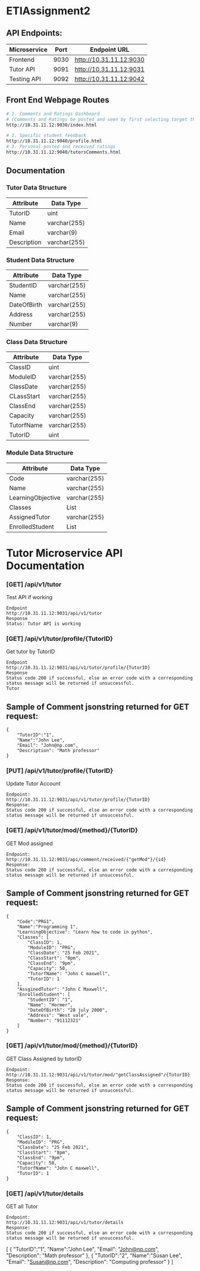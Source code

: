 # ETIAssignment2
## API Endpoints:
| Microservice  | Port | Endpoint URL |
| ------------- | ---- | ------------ |
| Frontend  | 9030 | http://10.31.11.12:9030 |
| Tutor API  | 9091 | http://10.31.11.12:9031 |
| Testing API  | 9092 | http://10.31.11.12:9042 |

## Front End Webpage Routes
```sh
# 1. Comments and Ratings Dashboard
# (Comments and Ratings be posted and seen by first selecting target through this page)
http://10.31.11.12:9030/index.html

# 2. Specific student feedback
http://10.31.11.12:9040/profile.html
# 3. Personal posted and received ratings
http://10.31.11.12:9040/tutorsComments.html

```

## Documentation

### Tutor Data Structure
| Attribute | Data Type |
| --------- | ---- |
| TutorID | uint |
| Name | varchar(255) |
| Email | varchar(9) |
| Description | varchar(255) |

### Student Data Structure
| Attribute | Data Type |
| --------- | ---- |
| StudentID | varchar(255) |
| Name | varchar(255) |
| DateOfBirth | varchar(255) |
| Address | varchar(255) |
| Number | varchar(9) |

### Class Data Structure
| Attribute | Data Type |
| --------- | ---- |
| ClassID | uint |
| ModuleID | varchar(255) |
| ClassDate | varchar(255) |
| CLassStart | varchar(255) |
| ClassEnd | varchar(255) |
| Capacity | varchar(255) |
| TutorfName | varchar(255) |
| TutorID | uint |

### Module Data Structure
| Attribute | Data Type |
| --------- | ---- |
| Code | varchar(255) |
| Name | varchar(255) |
| LearningObjective | varchar(255) |
| Classes | List<Class> |
| AssignedTutor | varchar(255) |
| EnrolledStudent | List<Student> |

# Tutor Microservice API Documentation
### [GET] /api/v1/tutor
Test API if working
```
Endpoint
http://10.31.11.12:9031/api/v1/tutor
Response 
Status: Tutor API is working
```

### [GET] /api/v1/tutor/profile/{TutorID}
Get tutor by TutorID
```
Endpoint
http://10.31.11.12:9031/api/v1/tutor/profile/{TutorID}
Response
Status code 200 if successful, else an error code with a corresponding status message will be returned if unsuccessful. 
Tutor 
```

## Sample of Comment jsonstring returned for GET request:
```
{
    "TutorID":"1",
    "Name":"John Lee",
    "Email": "John@np.com",
    "Description": "Math professor"
}
```
### [PUT] /api/v1/tutor/profile/{TutorID}
Update Tutor Account
```
Endpoint:
http://10.31.11.12:9031/api/v1/tutor/profile/{TutorID}
Response:
Status code 200 if successful, else an error code with a corresponding status message will be returned if unsuccessful. 
```

### [GET] /api/v1/tutor/mod/{method}/{TutorID}
GET Mod assigned
```
Endpoint:
http://10.31.11.12:9031/api/comment/received/{"getMod"}/{id}
Response:
Status code 200 if successful, else an error code with a corresponding status message will be returned if unsuccessful. 
```
## Sample of Comment jsonstring returned for GET request:
```
{
    "Code":"PRG1",
    "Name":"Programming 1",
    "LearningObjective": "Learn how to code in python",
    "Classes": [
        "ClassID": 1, 
        "ModuleID": "PRG", 
        "ClassDate": "25 Feb 2021", 
        "ClassStart": "8pm", 
        "ClassEnd": "9pm", 
        "Capacity": 50,
        "TutorfName": "John C maxwell",
        "TutorID": 1
    ],
    "AssginedTutor": "John C Maxwell",
    "EnrolledStudent": [
        "StudentID": "1",
        "Name": "Hormer",
        "DateOfBirth": "28 july 2000",
        "Address": "West vale",
        "Number": "91112321"
    ]
}
```
### [GET] /api/v1/tutor/mod/{method}/{TutorID}
GET Class Assigned by tutorID
```
Endpoint:
http://10.31.11.12:9031/api/v1/tutor/mod/"getClassAssigned"/{TutorID}
Response:
Status code 200 if successful, else an error code with a corresponding status message will be returned if unsuccessful. 
```

## Sample of Comment jsonstring returned for GET request:
```
{
    "ClassID": 1, 
    "ModuleID": "PRG", 
    "ClassDate": "25 Feb 2021", 
    "ClassStart": "8pm", 
    "ClassEnd": "9pm", 
    "Capacity": 50,
    "TutorfName": "John C maxwell",
    "TutorID": 1
}
```

### [GET] /api/v1/tutor/details
GET all Tutor
```
Endpoint:
http://10.31.11.12:9031/api/v1/tutor/details
Response:
Status code 200 if successful, else an error code with a corresponding status message will be returned if unsuccessful. 
```
[
    {
        "TutorID":"1",
        "Name":"John Lee",
        "Email": "John@np.com",
        "Description": "Math professor"
    },
    {
        "TutorID":"2",
        "Name":"Susan Lee",
        "Email": "Susan@np.com",
        "Description": "Computing professor"
    }
]
```